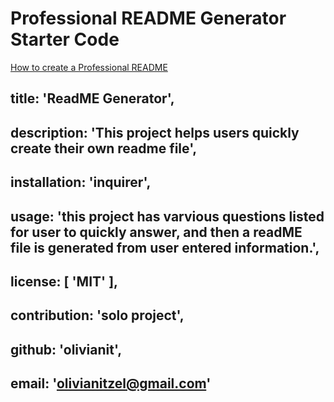 # Professional README Generator Starter Code

[How to create a Professional README](https://coding-boot-camp.github.io/full-stack/github/professional-readme-guide)

 ## title: 'ReadME Generator',
 ## description: 'This project helps users quickly create their own readme file',
## installation: 'inquirer',
 ## usage: 'this project has varvious questions listed for user to quickly answer, and then a readME file is generated from user entered information.',
  ## license: [ 'MIT' ],
  ## contribution: 'solo project',
  ## github: 'olivianit',
  ## email: 'olivianitzel@gmail.com'
